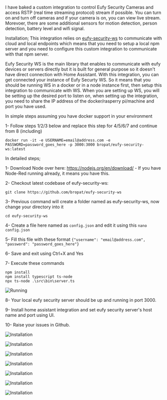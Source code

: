 I have baked a custom integration to control Eufy Security Cameras and access RSTP (real time streaming protocol) stream if possible. You can turn on and turn off cameras and if your camera is on, you can view live stream. Morevoer, there are some additional sensors for motion detection, person detection, battery level and wifi signal.

Installation;
 This integration relies on [eufy-security-ws](https://github.com/bropat/eufy-security-ws) to communicate with cloud and local endpoints which means that you need to setup a local npm server and you need to configure this custom integration to communicate with that npm server.
 
 Eufy Security WS is the main library that enables to communicate with eufy devices or servers directly but it is built for general purpose so it doesn't have direct connection with Home Assistant. With this integration, you can get connected your instance of Eufy Securty WS. So it means that you should be running WS in a docker or in a node instance first, then setup this integration to communicate with WS. When you are setting up WS, you will be setting up the desired port to listen on, when setting up the integration, you need to share the IP address of the docker/rasperry pi/machine and port you have used.

In simple steps assuming you have docker support in your environment

1- Follow steps 1/2/3 below and replace this step for 4/5/6/7 and continue from 8 (including)
```
docker run -it -e USERNAME=email@address.com -e PASSWORD=password_goes_here -p 3000:3000 bropat/eufy-security-ws:latest
```

In detailed steps;
 
 1- Download Node over here: https://nodejs.org/en/download/ - If you have Node-Red running already, it means you have this.
 
 2- Checkout latest codebase of eufy-security-ws: 
 
 `git clone https://github.com/bropat/eufy-security-ws`
 
 3- Previous command will create a folder named as eufy-security-ws, now change your directory into it
 
 ```cd eufy-security-ws```
 
 4- Create a file here named as `config.json` and edit it using this 
 ```nano config.json```
 
 5- Fill this file with these format 
 ```{"username": "email@address.com", "password": "password_goes_here"}```
 
 6- Save and exit using Ctrl+X and Yes
 
 7- Execute these commands
```
npm install
npm install typescript ts-node
npx ts-node .\src\bin\server.ts
```
![Running](https://github.com/fuatakgun/eufy_security/blob/master/eufy0.PNG?raw=true)
    
8- Your local eufy security server should be up and running in port 3000.

9- Install home assistant integration and set eufy security server's host name and port using UI.

10- Raise your issues in Github. 

![Installation](https://github.com/fuatakgun/eufy_security/blob/master/eufy1.PNG?raw=true)

![Installation](https://github.com/fuatakgun/eufy_security/blob/master/eufy2.PNG?raw=true)

![Installation](https://github.com/fuatakgun/eufy_security/blob/master/eufy3.PNG?raw=true)

![Installation](https://github.com/fuatakgun/eufy_security/blob/master/eufy4.PNG?raw=true)

![Installation](https://github.com/fuatakgun/eufy_security/blob/master/eufy5.PNG?raw=true)

![Installation](https://github.com/fuatakgun/eufy_security/blob/master/stream.PNG?raw=true)

![Installation](https://github.com/fuatakgun/eufy_security/blob/master/motion%20detected.PNG?raw=true)
